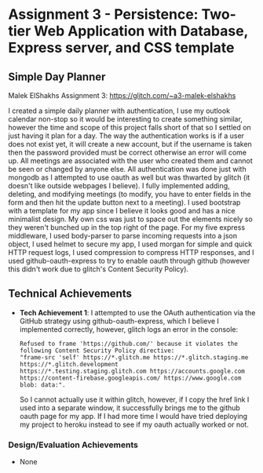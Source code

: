 Assignment 3 - Persistence: Two-tier Web Application with Database, Express server, and CSS template
===
## Simple Day Planner

Malek ElShakhs Assignment 3: https://glitch.com/~a3-malek-elshakhs

I created a simple daily planner with authentication, I use my outlook calendar non-stop so it would be interesting to create something similar, however the time and scope of this project falls short of that so I settled on just having it plan for a day. The way the authentication works is if a user does not exist yet, it will create a new account, but if the username is taken then the password provided must be correct otherwise an error will come up. All meetings are associated with the user who created them and cannot be seen or changed by anyone else. All authentication was done just with mongodb as I attempted to use oauth as well but was thwarted by glitch (it doesn't like outside webpages I believe). I fully implemented adding, deleting, and modifying meetings (to modify, you have to enter fields in the form and then hit the update button next to a meeting). I used bootstrap with a template for my app since I believe it looks good and has a nice minimalist design. My own css was just to space out the elements nicely so they weren't bunched up in the top right of the page. For my five express middleware, I used body-parser to parse incoming requests into a json object, I used helmet to secure my app, I used morgan for simple and quick HTTP request logs, I used compression to compress HTTP responses, and I used github-oauth-express to try to enable oauth through github (however this didn't work due to glitch's Content Security Policy).

## Technical Achievements
- **Tech Achievement 1**: I attempted to use the OAuth authentication via the GitHub strategy using github-oauth-express, which I believe I implemented correctly, however, glitch logs an error in the console: 

      Refused to frame 'https://github.com/' because it violates the following Content Security Policy directive: 
      "frame-src 'self' https://*.glitch.me https://*.glitch.staging.me https://*.glitch.development 
      https://*.testing.staging.glitch.com https://accounts.google.com 
      https://content-firebase.googleapis.com/ https://www.google.com blob: data:".
  
  So I cannot actually use it within glitch, however, if I copy the href link I used into a separate window, it successfully brings me to the github oauth page for my app. If I    had more time I would have tried deploying my project to heroku instead to see if my oauth actually worked or not.

### Design/Evaluation Achievements
- None
